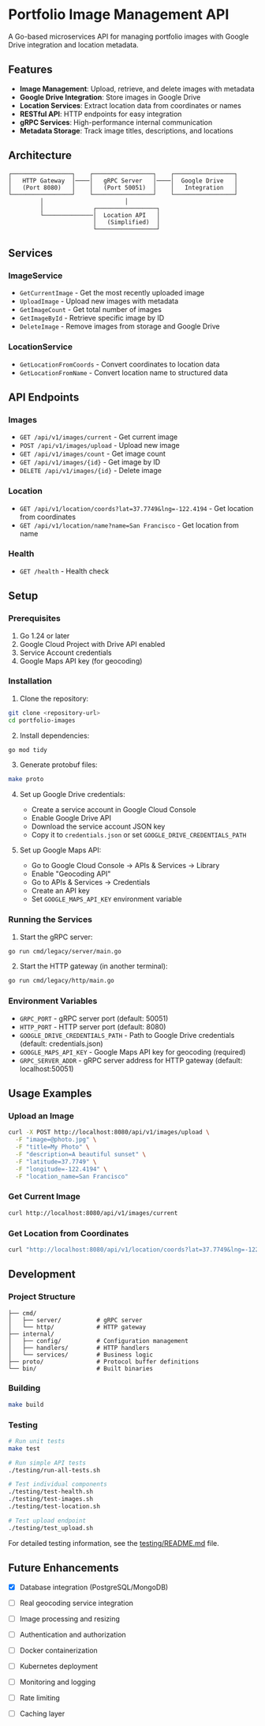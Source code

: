 # Portfolio Image Management API

A Go-based microservices API for managing portfolio images with Google Drive integration and location metadata.

## Features

- **Image Management**: Upload, retrieve, and delete images with metadata
- **Google Drive Integration**: Store images in Google Drive
- **Location Services**: Extract location data from coordinates or names
- **RESTful API**: HTTP endpoints for easy integration
- **gRPC Services**: High-performance internal communication
- **Metadata Storage**: Track image titles, descriptions, and locations

## Architecture

```
┌─────────────────┐    ┌─────────────────┐    ┌─────────────────┐
│   HTTP Gateway  │────│   gRPC Server   │────│  Google Drive   │
│   (Port 8080)   │    │   (Port 50051)  │    │   Integration   │
└─────────────────┘    └─────────────────┘    └─────────────────┘
         │                       │
         │              ┌─────────────────┐
         └──────────────│  Location API   │
                        │   (Simplified)  │
                        └─────────────────┘
```

## Services

### ImageService
- `GetCurrentImage` - Get the most recently uploaded image
- `UploadImage` - Upload new images with metadata
- `GetImageCount` - Get total number of images
- `GetImageById` - Retrieve specific image by ID
- `DeleteImage` - Remove images from storage and Google Drive

### LocationService
- `GetLocationFromCoords` - Convert coordinates to location data
- `GetLocationFromName` - Convert location name to structured data

## API Endpoints

### Images
- `GET /api/v1/images/current` - Get current image
- `POST /api/v1/images/upload` - Upload new image
- `GET /api/v1/images/count` - Get image count
- `GET /api/v1/images/{id}` - Get image by ID
- `DELETE /api/v1/images/{id}` - Delete image

### Location
- `GET /api/v1/location/coords?lat=37.7749&lng=-122.4194` - Get location from coordinates
- `GET /api/v1/location/name?name=San Francisco` - Get location from name

### Health
- `GET /health` - Health check

## Setup

### Prerequisites

1. Go 1.24 or later
2. Google Cloud Project with Drive API enabled
3. Service Account credentials
4. Google Maps API key (for geocoding)

### Installation

1. Clone the repository:
```bash
git clone <repository-url>
cd portfolio-images
```

2. Install dependencies:
```bash
go mod tidy
```

3. Generate protobuf files:
```bash
make proto
```

4. Set up Google Drive credentials:
   - Create a service account in Google Cloud Console
   - Enable Google Drive API
   - Download the service account JSON key
   - Copy it to `credentials.json` or set `GOOGLE_DRIVE_CREDENTIALS_PATH`

5. Set up Google Maps API:
   - Go to Google Cloud Console → APIs & Services → Library
   - Enable "Geocoding API"
   - Go to APIs & Services → Credentials
   - Create an API key
   - Set `GOOGLE_MAPS_API_KEY` environment variable

### Running the Services

1. Start the gRPC server:
```bash
go run cmd/legacy/server/main.go
```

2. Start the HTTP gateway (in another terminal):
```bash
go run cmd/legacy/http/main.go
```

### Environment Variables

- `GRPC_PORT` - gRPC server port (default: 50051)
- `HTTP_PORT` - HTTP server port (default: 8080)
- `GOOGLE_DRIVE_CREDENTIALS_PATH` - Path to Google Drive credentials (default: credentials.json)
- `GOOGLE_MAPS_API_KEY` - Google Maps API key for geocoding (required)
- `GRPC_SERVER_ADDR` - gRPC server address for HTTP gateway (default: localhost:50051)

## Usage Examples

### Upload an Image
```bash
curl -X POST http://localhost:8080/api/v1/images/upload \
  -F "image=@photo.jpg" \
  -F "title=My Photo" \
  -F "description=A beautiful sunset" \
  -F "latitude=37.7749" \
  -F "longitude=-122.4194" \
  -F "location_name=San Francisco"
```

### Get Current Image
```bash
curl http://localhost:8080/api/v1/images/current
```

### Get Location from Coordinates
```bash
curl "http://localhost:8080/api/v1/location/coords?lat=37.7749&lng=-122.4194"
```

## Development

### Project Structure
```
├── cmd/
│   ├── server/          # gRPC server
│   └── http/            # HTTP gateway
├── internal/
│   ├── config/          # Configuration management
│   ├── handlers/        # HTTP handlers
│   └── services/        # Business logic
├── proto/               # Protocol buffer definitions
└── bin/                 # Built binaries
```

### Building
```bash
make build
```

### Testing
```bash
# Run unit tests
make test

# Run simple API tests
./testing/run-all-tests.sh

# Test individual components
./testing/test-health.sh
./testing/test-images.sh
./testing/test-location.sh

# Test upload endpoint
./testing/test_upload.sh
```

For detailed testing information, see the [testing/README.md](testing/README.md) file.

## Future Enhancements

- [x] Database integration (PostgreSQL/MongoDB)
- [ ] Real geocoding service integration
- [ ] Image processing and resizing
- [ ] Authentication and authorization
- [ ] Docker containerization
- [ ] Kubernetes deployment
- [ ] Monitoring and logging
- [ ] Rate limiting
- [ ] Caching layer

